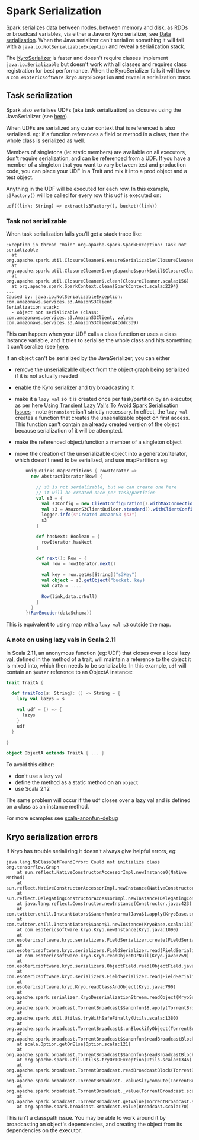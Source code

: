 # Spark Serialization

Spark serializes data between nodes, between memory and disk, as RDDs or broadcast variables, via either a Java or Kyro serializer, see [Data serialization](https://spark.apache.org/docs/latest/tuning.html#data-serialization). When the Java serializer can't serialize something it will fail with a `java.io.NotSerializableException` and reveal a serialization stack.

The [KyroSerializer](https://spark.apache.org/docs/latest/tuning.html#data-serialization) is faster and doesn't require classes implement `java.io.Serializable` but doesn't work with all classes and requires class registration for best performance. When the KyroSerializer fails it will throw a `com.esotericsoftware.kryo.KryoException` and reveal a serialization trace.

## Task serialization

Spark also serialises UDFs (aka task serialization) as closures using the JavaSerializer (see [here](https://stackoverflow.com/a/40261550/149412)).

When UDFs are serialized any outer context that is referenced is also serialized. eg: if a function references a field or method in a class, then the whole class is serialized as well.

Members of singletons (ie: static members) are available on all executors, don't require serialization, and can be referenced from a UDF. If you have a member of a singleton that you want to vary between test and production code, you can place your UDF in a Trait and mix it into a prod object and a test object.

Anything in the UDF will be executed for each row. In this example, `s3Factory()` will be called for every row this udf is executed on:

```
udf((link: String) => extract(s3Factory(), bucket)(link))
```

### Task not serializable

When task serialization fails you'll get a stack trace like:

```
Exception in thread "main" org.apache.spark.SparkException: Task not serializable
  at org.apache.spark.util.ClosureCleaner$.ensureSerializable(ClosureCleaner.scala:340)
  at org.apache.spark.util.ClosureCleaner$.org$apache$spark$util$ClosureCleaner$$clean(ClosureCleaner.scala:330)
  at org.apache.spark.util.ClosureCleaner$.clean(ClosureCleaner.scala:156)
  at org.apache.spark.SparkContext.clean(SparkContext.scala:2294)
...
Caused by: java.io.NotSerializableException: com.amazonaws.services.s3.AmazonS3Client
Serialization stack:
  - object not serializable (class: com.amazonaws.services.s3.AmazonS3Client, value: com.amazonaws.services.s3.AmazonS3Client@4cddc3d9)
```

This can happen when your UDF calls a class function or uses a class instance variable, and it tries to serialise the whole class and hits something it can't seralize (see [here](https://stackoverflow.com/questions/22592811/task-not-serializable-java-io-notserializableexception-when-calling-function-ou/23053760#23053760).

If an object can't be serialized by the JavaSerializer, you can either

- remove the unserializable object from the object graph being serialized if it is not actually needed
- enable the Kyro serializer and try broadcasting it
- make it a `lazy val` so it is created once per task/partition by an executor, as per here [Using Transient Lazy Val's To Avoid Spark Serialisation Issues](https://nathankleyn.com/2017/12/29/using-transient-and-lazy-vals-to-avoid-spark-serialisation-issues/) - note `@transient` isn't strictly necessary. In effect, the `lazy val` creates a function that creates the unserializable object on first access. This function can't contain an already created version of the object because serialization of it will be attempted.
- make the referenced object/function a member of a singleton object
- move the creation of the unserializable object into a generator/iterator, which doesn't need to be serialized, and use mapPartitions eg:

  ```scala
      uniqueLinks.mapPartitions { rowIterator =>
        new AbstractIterator[Row] {

          // s3 is not serializable, but we can create one here
          // it will be created once per task/partition
          val s3 = {
            val s3Config = new ClientConfiguration().withMaxConnections(200)
            val s3 = AmazonS3ClientBuilder.standard().withClientConfiguration(s3Config).withRegion(config.awsRegion).build()
            logger.info(s"Created AmazonS3 $s3")
            s3
          }

          def hasNext: Boolean = {
            rowIterator.hasNext
          }

          def next(): Row = {
            val row = rowIterator.next()

            val key = row.getAs[String]("s3Key")
            val object = s3.getObject("bucket, key)
            val data = ....

            Row(link,data.orNull)
          }
        }
      }(RowEncoder(dataSchema))
  ```

This is equivalent to using map with a `lavy val s3` outside the map.

### A note on using lazy vals in Scala 2.11

In Scala 2.11, an anonymous function (eg: UDF) that closes over a local lazy val, defined in the method of a trait, will maintain a reference to the object it is mixed into, which then needs to be serializable. In this example, `udf` will contain an `$outer` reference to an ObjectA instance:

```scala
trait TraitA {

  def traitFoo(s: String): () => String = {
    lazy val lazys = s

    val udf = () => {
      lazys
    }
    udf
  }

}

object ObjectA extends TraitA { ... }
```

To avoid this either:

- don't use a lazy val
- define the method as a static method on an `object`
- use Scala 2.12

The same problem will occur if the udf closes over a lazy val and is defined on a class as an instance method.

For more examples see [scala-anonfun-debug](https://github.com/tekumara/scala-anonfun-debug)

## Kryo serialization errors

If Kryo has trouble serializing it doesn't always give helpful errors, eg:

```
java.lang.NoClassDefFoundError: Could not initialize class org.tensorflow.Graph
    at sun.reflect.NativeConstructorAccessorImpl.newInstance0(Native Method)
    at sun.reflect.NativeConstructorAccessorImpl.newInstance(NativeConstructorAccessorImpl.java:62)
    at sun.reflect.DelegatingConstructorAccessorImpl.newInstance(DelegatingConstructorAccessorImpl.java:45)
    at java.lang.reflect.Constructor.newInstance(Constructor.java:423)
    at com.twitter.chill.Instantiators$$anonfun$normalJava$1.apply(KryoBase.scala:170)
    at com.twitter.chill.Instantiators$$anon$1.newInstance(KryoBase.scala:133)
    at com.esotericsoftware.kryo.Kryo.newInstance(Kryo.java:1090)
    at com.esotericsoftware.kryo.serializers.FieldSerializer.create(FieldSerializer.java:570)
    at com.esotericsoftware.kryo.serializers.FieldSerializer.read(FieldSerializer.java:546)
    at com.esotericsoftware.kryo.Kryo.readObjectOrNull(Kryo.java:759)
    at com.esotericsoftware.kryo.serializers.ObjectField.read(ObjectField.java:132)
    at com.esotericsoftware.kryo.serializers.FieldSerializer.read(FieldSerializer.java:551)
    at com.esotericsoftware.kryo.Kryo.readClassAndObject(Kryo.java:790)
    at org.apache.spark.serializer.KryoDeserializationStream.readObject(KryoSerializer.scala:278)
    at org.apache.spark.broadcast.TorrentBroadcast$$anonfun$8.apply(TorrentBroadcast.scala:308)
    at org.apache.spark.util.Utils$.tryWithSafeFinally(Utils.scala:1380)
    at org.apache.spark.broadcast.TorrentBroadcast$.unBlockifyObject(TorrentBroadcast.scala:309)
    at org.apache.spark.broadcast.TorrentBroadcast$$anonfun$readBroadcastBlock$1$$anonfun$apply$2.apply(TorrentBroadcast.scala:235)
    at scala.Option.getOrElse(Option.scala:121)
    at org.apache.spark.broadcast.TorrentBroadcast$$anonfun$readBroadcastBlock$1.apply(TorrentBroadcast.scala:211)
    at org.apache.spark.util.Utils$.tryOrIOException(Utils.scala:1346)
    at org.apache.spark.broadcast.TorrentBroadcast.readBroadcastBlock(TorrentBroadcast.scala:207)
    at org.apache.spark.broadcast.TorrentBroadcast._value$lzycompute(TorrentBroadcast.scala:66)
    at org.apache.spark.broadcast.TorrentBroadcast._value(TorrentBroadcast.scala:66)
    at org.apache.spark.broadcast.TorrentBroadcast.getValue(TorrentBroadcast.scala:96)
    at org.apache.spark.broadcast.Broadcast.value(Broadcast.scala:70)
```

This isn't a classpath issue. You may be able to work around it by broadcasting an object's dependencies, and creating the object from its dependencies on the executor.
